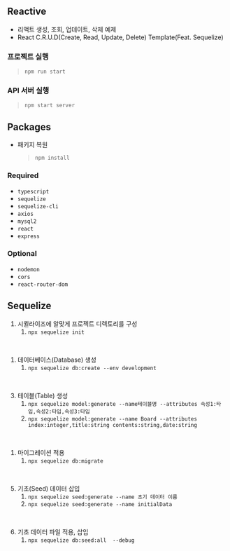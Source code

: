 ## Reactive
* 리액트 생성, 조회, 업데이트, 삭제 예제
* React C.R.U.D(Create, Read, Update, Delete) Template(Feat. Sequelize)

### 프로젝트 실행
> `npm run start`

### API 서버 실행
> `npm start server`

## Packages
* 패키지 복원
  >`npm install`


### Required

* `typescript`
* `sequelize`
* `sequelize-cli`
* `axios`
* `mysql2`
* `react`
* `express`

### Optional

* `nodemon`
* `cors`
* `react-router-dom`

## Sequelize

1. 시퀼라이즈에 알맞게 프로젝트 디렉토리를 구성
   1. `npx sequelize init`
<br>

1. 데이터베이스(Database) 생성
   1. `npx sequelize db:create --env development`
<br>

3. 테이블(Table) 생성
   1.  `npx sequelize model:generate --name테이블명 --attributes 속성1:타입,속성2:타입,속성3:타입`
   2.  `npx sequelize model:generate --name Board --attributes index:integer,title:string contents:string,date:string`
<br>

1. 마이그레이션 적용
   1. `npx sequelize db:migrate`
 <br>
 
5. 기초(Seed) 데이터 삽입
   1. `npx sequelize seed:generate --name 초기 데이터 이름`
   2. `npx sequelize seed:generate --name initialData`
<br>

6. 기초 데이터 파일 적용, 삽입
   1. `npx sequelize db:seed:all  --debug`
